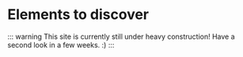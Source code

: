 
# Elements to discover

::: warning This site is currently still under heavy construction!
Have a second look in a few weeks. :)
:::

